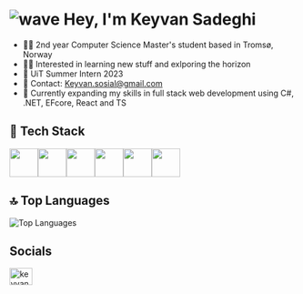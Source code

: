 # ![wave](https://user-images.githubusercontent.com/18350557/176309783-0785949b-9127-417c-8b55-ab5a4333674e.gif) Hey, I'm Keyvan Sadeghi


- 🧑‍💻 2nd year Computer Science Master's student based in Tromsø, Norway
- 👨‍💼 Interested in learning new stuff and exlporing the horizon
- 💼 UiT Summer Intern 2023
- 📩 Contact: Keyvan.sosial@gmail.com
- 🧠 Currently expanding my skills in full stack web development using C#, .NET, EFcore, React and TS


## 🔧 Tech Stack

<img src="https://seeklogo.com/images/C/c-sharp-c-logo-02F17714BA-seeklogo.com.png" width="50" height="50"><img src="https://upload.wikimedia.org/wikipedia/commons/c/c3/Python-logo-notext.svg" width="50" height="50"><img src="https://upload.wikimedia.org/wikipedia/commons/6/6a/JavaScript-logo.png" width="50" height="50"><img src="https://seeklogo.com/images/C/c-programming-language-logo-9B32D017B1-seeklogo.com.png" width="50" height="50"><img src="https://upload.wikimedia.org/wikipedia/commons/4/4c/Typescript_logo_2020.svg" width="50" height="50"><img src="https://upload.wikimedia.org/wikipedia/commons/a/a7/React-icon.svg" width="50" height="50">


## 🔝 Top Languages

![Top Languages](https://github-readme-stats.vercel.app/api/top-langs/?username=Keyvan0111&layout=compact&theme=dark&langs_count=10)

## Socials
<a href="https://www.linkedin.com/in/keyvan-sadeghi-15b0a8250/" target="blank"><img align="center" src="https://raw.githubusercontent.com/rahuldkjain/github-profile-readme-generator/master/src/images/icons/Social/linked-in-alt.svg" alt="keyvan sadeghi" height="30" width="40" /></a>
